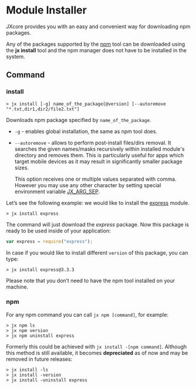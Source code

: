# Module Installer

JXcore provides you with an easy and convenient way for downloading npm packages.

Any of the packages supported by the [npm](https://www.npmjs.org/) tool can be downloaded using the **jx install** tool
and the npm manager does not have to be installed in the system.

## Command

### install

    > jx install [-g] name_of_the_package[@version] [--autoremove "*.txt,dir1,dir2/file2.txt"]

Downloads npm package specified by `name_of_the_package`.

* `-g` - enables global installation, the same as npm tool does.

* `--autoremove` - allows to perform post-install files/dirs removal.
It searches the given names/masks recursively within installed module's directory and removes them.
This is particularly useful for apps which target mobile devices as it may result in significantly smaller package sizes.

    This option receives one or multiple values separated with comma. However you may use any other character by setting special environment variable [JX_ARG_SEP](jxcore-utils.markdown#jxargsep).


Let’s see the following example: we would like to install the [express](https://github.com/visionmedia/express) module.

    > jx install express

The command will just download the *express* package.
Now this package is ready to be used inside of your application:

```js
var express = require("express");
```

In case if you would like to install different `version` of this package, you can type:

    > jx install express@3.3.3

Please note that you don’t need to have the npm tool installed on your machine.

### npm

For any npm command you can call `jx npm [command]`, for example:

    > jx npm ls
    > jx npm version
    > jx npm uninstall express

Formerly this could be achieved with `jx install -[npm command]`.
Although this method is still available, it becomes **depreciated** as of now and may be removed in future releases:

    > jx install -ls
    > jx install -version
    > jx install -uninstall express
